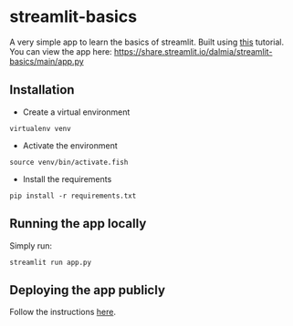 # streamlit-basics

A very simple app to learn the basics of streamlit. Built using [this](https://docs.streamlit.io/library/get-started/create-an-app) tutorial. You can view the app here: https://share.streamlit.io/dalmia/streamlit-basics/main/app.py

## Installation

- Create a virtual environment

```
virtualenv venv
```

- Activate the environment

```
source venv/bin/activate.fish
```

- Install the requirements

```
pip install -r requirements.txt
```

## Running the app locally

Simply run:

```
streamlit run app.py
```

## Deploying the app publicly

Follow the instructions [here](https://docs.streamlit.io/library/get-started/create-an-app#share-your-app).
